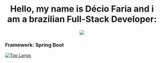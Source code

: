 
<h1 align="center">Hello, my name is Décio Faria and i am a brazilian Full-Stack Developer:</h1>
 <p align="center">
  <a >
    <img src="https://skillicons.dev/icons?i=git,js,css,html,python,java,spring" />
    <h3>Framework: Spring Boot</h3>
  </a>
</p>

[![Top Langs](https://github-readme-stats.vercel.app/api/top-langs/?username=Dec1o&layout=compact)](https://github.com/anuraghazra/github-readme-stats)
